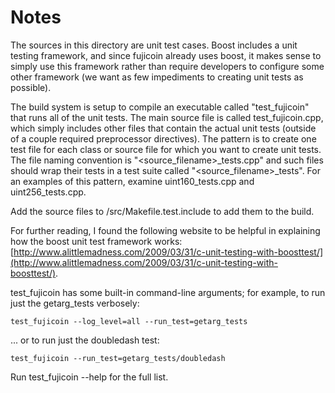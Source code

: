 # Notes
The sources in this directory are unit test cases.  Boost includes a
unit testing framework, and since fujicoin already uses boost, it makes
sense to simply use this framework rather than require developers to
configure some other framework (we want as few impediments to creating
unit tests as possible).

The build system is setup to compile an executable called "test_fujicoin"
that runs all of the unit tests.  The main source file is called
test_fujicoin.cpp, which simply includes other files that contain the
actual unit tests (outside of a couple required preprocessor
directives).  The pattern is to create one test file for each class or
source file for which you want to create unit tests.  The file naming
convention is "<source_filename>_tests.cpp" and such files should wrap
their tests in a test suite called "<source_filename>_tests".  For an
examples of this pattern, examine uint160_tests.cpp and
uint256_tests.cpp.

Add the source files to /src/Makefile.test.include to add them to the build.

For further reading, I found the following website to be helpful in
explaining how the boost unit test framework works:
[http://www.alittlemadness.com/2009/03/31/c-unit-testing-with-boosttest/](http://www.alittlemadness.com/2009/03/31/c-unit-testing-with-boosttest/).

test_fujicoin has some built-in command-line arguments; for
example, to run just the getarg_tests verbosely:

    test_fujicoin --log_level=all --run_test=getarg_tests

... or to run just the doubledash test:

    test_fujicoin --run_test=getarg_tests/doubledash

Run  test_fujicoin --help   for the full list.

